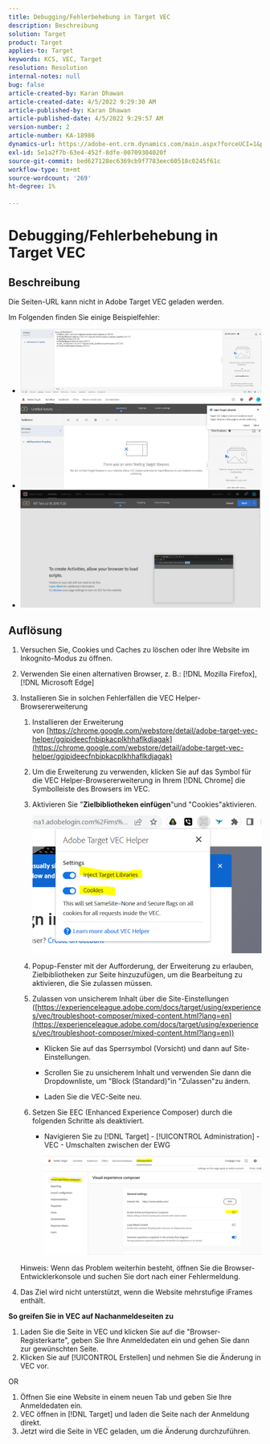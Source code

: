 ```yaml
---
title: Debugging/Fehlerbehebung in Target VEC
description: Beschreibung
solution: Target
product: Target
applies-to: Target
keywords: KCS, VEC, Target
resolution: Resolution
internal-notes: null
bug: false
article-created-by: Karan Dhawan
article-created-date: 4/5/2022 9:29:30 AM
article-published-by: Karan Dhawan
article-published-date: 4/5/2022 9:29:57 AM
version-number: 2
article-number: KA-18986
dynamics-url: https://adobe-ent.crm.dynamics.com/main.aspx?forceUCI=1&pagetype=entityrecord&etn=knowledgearticle&id=ec1691de-c2b4-ec11-983f-000d3a5d0d73
exl-id: 5e1a2f7b-63e4-452f-8dfe-00709304020f
source-git-commit: bed627128ec6369cb9f7783eec60518c0245f61c
workflow-type: tm+mt
source-wordcount: '269'
ht-degree: 1%

---
```


# Debugging/Fehlerbehebung in Target VEC

## Beschreibung

Die Seiten-URL kann nicht in Adobe Target VEC geladen werden.

Im Folgenden finden Sie einige Beispielfehler:

- ![](assets/___f81691de-c2b4-ec11-983f-000d3a5d0d73___.png)
- ![](assets/___071791de-c2b4-ec11-983f-000d3a5d0d73___.png)
- ![](assets/___0a1791de-c2b4-ec11-983f-000d3a5d0d73___.png)

## Auflösung

1. Versuchen Sie, Cookies und Caches zu löschen oder Ihre Website im Inkognito-Modus zu öffnen. 

1. Verwenden Sie einen alternativen Browser, z. B.: [!DNL Mozilla Firefox], [!DNL Microsoft Edge]

1. Installieren Sie in solchen Fehlerfällen die VEC Helper-Browsererweiterung

   1. Installieren der Erweiterung von [https://chrome.google.com/webstore/detail/adobe-target-vec-helper/ggjpideecfnbipkacplkhhaflkdjagak](https://chrome.google.com/webstore/detail/adobe-target-vec-helper/ggjpideecfnbipkacplkhhaflkdjagak)

   1. Um die Erweiterung zu verwenden, klicken Sie auf das Symbol für die VEC Helper-Browsererweiterung in Ihrem [!DNL Chrome] die Symbolleiste des Browsers im VEC. 

   1. Aktivieren Sie &quot;**Zielbibliotheken einfügen**&quot;und &quot;Cookies&quot;aktivieren.

      ![](assets/92bf52bf-21ab-ec11-983f-000d3a349523.png)

   1. Popup-Fenster mit der Aufforderung, der Erweiterung zu erlauben, Zielbibliotheken zur Seite hinzuzufügen, um die Bearbeitung zu aktivieren, die Sie zulassen müssen.

   1. Zulassen von unsicherem Inhalt über die Site-Einstellungen ([https://experienceleague.adobe.com/docs/target/using/experiences/vec/troubleshoot-composer/mixed-content.html?lang=en](https://experienceleague.adobe.com/docs/target/using/experiences/vec/troubleshoot-composer/mixed-content.html?lang=en))

      - Klicken Sie auf das Sperrsymbol (Vorsicht) und dann auf Site-Einstellungen.

      - Scrollen Sie zu unsicherem Inhalt und verwenden Sie dann die Dropdownliste, um &quot;Block (Standard)&quot;in &quot;Zulassen&quot;zu ändern.

      - Laden Sie die VEC-Seite neu.

   1. Setzen Sie EEC (Enhanced Experience Composer) durch die folgenden Schritte als deaktiviert.

      - Navigieren Sie zu [!DNL Target] - [!UICONTROL Administration] - VEC - Umschalten zwischen der EWG

        ![](assets/90fdfd56-26ab-ec11-983f-000d3a349523.png)

   Hinweis: Wenn das Problem weiterhin besteht, öffnen Sie die Browser-Entwicklerkonsole und suchen Sie dort nach einer Fehlermeldung.

1. Das Ziel wird nicht unterstützt, wenn die Website mehrstufige iFrames enthält. 

**So greifen Sie in VEC auf Nachanmeldeseiten zu**

1. Laden Sie die Seite in VEC und klicken Sie auf die &quot;Browser-Registerkarte&quot;, geben Sie Ihre Anmeldedaten ein und gehen Sie dann zur gewünschten Seite. 
1. Klicken Sie auf [!UICONTROL Erstellen] und nehmen Sie die Änderung in VEC vor. 

OR

1. Öffnen Sie eine Website in einem neuen Tab und geben Sie Ihre Anmeldedaten ein.
1. VEC öffnen in [!DNL Target] und laden die Seite nach der Anmeldung direkt. 
1. Jetzt wird die Seite in VEC geladen, um die Änderung durchzuführen.

